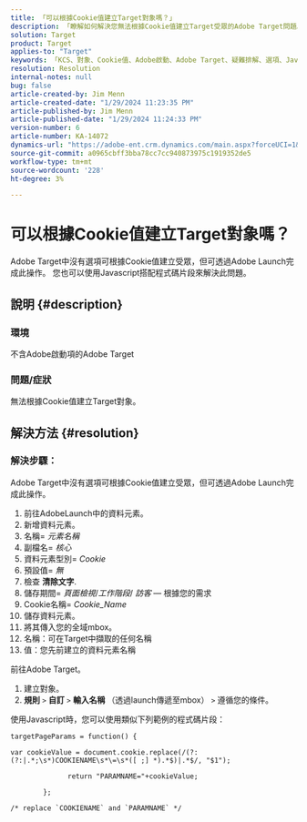 ```yaml
---
title: 「可以根據Cookie值建立Target對象嗎？」
description: 「瞭解如何解決您無法根據Cookie值建立Target受眾的Adobe Target問題。」
solution: Target
product: Target
applies-to: "Target"
keywords: 「KCS、對象、Cookie值、Adobe啟動、Adobe Target、疑難排解、選項、Javascript」
resolution: Resolution
internal-notes: null
bug: false
article-created-by: Jim Menn
article-created-date: "1/29/2024 11:23:35 PM"
article-published-by: Jim Menn
article-published-date: "1/29/2024 11:24:33 PM"
version-number: 6
article-number: KA-14072
dynamics-url: "https://adobe-ent.crm.dynamics.com/main.aspx?forceUCI=1&pagetype=entityrecord&etn=knowledgearticle&id=a193e566-fdbe-ee11-9079-6045bd006268"
source-git-commit: a0965cbff3bba78cc7cc940873975c1919352de5
workflow-type: tm+mt
source-wordcount: '228'
ht-degree: 3%

---
```


# 可以根據Cookie值建立Target對象嗎？


Adobe Target中沒有選項可根據Cookie值建立受眾，但可透過Adobe Launch完成此操作。 您也可以使用Javascript搭配程式碼片段來解決此問題。

## 說明 {#description}




### 環境



不含Adobe啟動項的Adobe Target



### 問題/症狀



無法根據Cookie值建立Target對象。


## 解決方法 {#resolution}




### 解決步驟：

Adobe Target中沒有選項可根據Cookie值建立受眾，但可透過Adobe Launch完成此操作。

1. 前往AdobeLaunch中的資料元素。
2. 新增資料元素。
3. 名稱= *元素名稱*
4. 副檔名= *核心*
5. 資料元素型別= *Cookie*
6. 預設值= *無*
7. 檢查 <b>清除文字</b>.
8. 儲存期間= *頁面檢視*/*工作階段*/ *訪客*  — 根據您的需求
9. Cookie名稱= *Cookie_Name*
10. 儲存資料元素。
11. 將其傳入您的全域mbox。
12. 名稱：可在Target中擷取的任何名稱
13. 值：您先前建立的資料元素名稱


前往Adobe Target。

1. 建立對象。
2. <b>規則</b> `>`  <b>自訂</b> `>`  <b>輸入名稱</b> （透過launch傳遞至mbox） `>`  遵循您的條件。




使用Javascript時，您可以使用類似下列範例的程式碼片段：


```
targetPageParams = function() {

var cookieValue = document.cookie.replace(/(?:(?:|.*;\s*)COOKIENAME\s*\=\s*([ ;] *).*$)|.*$/, "$1");

              return "PARAMNAME="+cookieValue;

        };

/* replace `COOKIENAME` and `PARAMNAME` */
```


